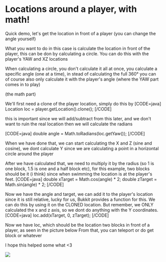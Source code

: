 # Locations around a player, with math!
Quick demo, let's get the location in front of a player (you can change the angle yourself)

What you want to do in this case is calculate the location in front of the player, this can be don by calculating a circle.
You can do this with the  player's YAW and XZ locations

When calculating a circle, you don't calculate it all at once, you calculate a specific angle (one at a time), in stead of calculating the full 360° you can of course also only calculate it with the player's angle (where the YAW part comes in to play)

(the math part)

We'll first need a clone of the player location, simply do this by
[CODE=java]
Location loc = player.getLocation().clone();
[/CODE]

this is important since we will add/subtract from this later, and we don't want to ruin the real location
then we will calculate the radians

[CODE=java]
double angle = Math.toRadians(loc.getYaw());
[/CODE]

When we have done that, we can start calculating the X and Z (sine and cosine), we dont calculate Y since we are calculating a point in a horizontal circle around the player

After we have calculated that, we need to multiply it by the radius (so 1 is one block, 1.5 is one and a half block etc), for this example, two blocks should be it (i think) since when swimming the location is at the player's feet.
[CODE=java]
double xTarget = Math.cos(angle) * 2;
double zTarget = Math.sin(angle) * 2;
[/CODE]

Now we have the angle and target, we can add it to the player's location since it is still relative, lucky for us, Bukkit provides a function for this.
We can do this by using it on the CLONED location. But remember, we ONLY calculated the x and z axis, so we dont do anything with the Y coordinates.
[CODE=java]
loc.add(xTarget, 0, zTarget);
[/CODE]

Now we have loc, which should be the location two blocks in front of a player, as seen in the picture below
From that, you can teleport or do get block or whatever

I hope this helped some what <3

![](https://i.gyazo.com/210a165546b3b21f9d0bef628385b13f.png)
